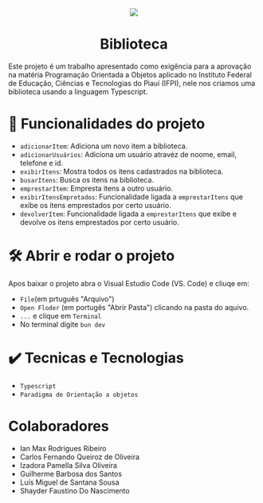 
<div align="center"><img src ="https://github.com/user-attachments/assets/78d70de2-d15f-4fac-a7f1-53e3c8d16500"></div>
<h1 align="center"> Biblioteca </h1>

Este projeto é um trabalho apresentado como exigência para a aprovação na matéria Programação Orientada a Objetos aplicado no Instituto Federal de Educação, Ciências e Tecnologias do Piauí (IFPI), nele nos criamos uma biblioteca usando a linguagem Typescript.

# :hammer: Funcionalidades do projeto

- `adicionarItem`: Adiciona um novo item a biblioteca.
- `adicionarUsuários`: Adiciona um usuário atravéz de noome, email, telefone e id.
- `exibirItens`: Mostra todos os itens cadastrados na biblioteca.
- `busarItens`: Busca os itens na biblioteca.
- `emprestarItem`: Empresta itens a outro usuário.
- `exibirItensEmpretados`: Funcionalidade ligada a `emprestarItens` que exibe os itens emprestados por certo usuário.
- `devolverItem`: Funcionalidade ligada a `emprestarItens` que exibe e devolve os itens emprestados por certo usuário.

# 🛠️ Abrir e rodar o projeto
Apos baixar o projeto abra o Visual Estudio Code (VS. Code) e cliuqe em:
- `File`(em prtuguês "Arquivo")
- `Open Floder` (em portugês "Abrir Pasta") clicando na pasta do aquivo.
- `...` e clique em `Terminal`
- No terminal digite `bun dev`

# ✔️ Tecnicas e Tecnologias
- `Typescript`
- `Paradigma de Orientação a objetos`

# Colaboradores
- Ian Max Rodrigues Ribeiro
- Carlos Fernando Queiroz de Oliveira
- Izadora Pamella Silva Oliveira
- Guilherme Barbosa dos Santos
- Luís Miguel de Santana Sousa
- Shayder Faustino Do Nascimento
